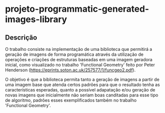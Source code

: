 # projeto-programmatic-generated-images-library

## Descrição

O trabalho consiste na implementação de uma biblioteca que permitirá a geração de imagens de forma programática através da utilização de operações e criações de estruturas baseadas em uma imagem geradora inicial, como visualizado no trabalho 'Functional Geometry' feito por Peter Henderson (https://eprints.soton.ac.uk/257577/1/funcgeo2.pdf). 

O objetivo é que a biblioteca permita tanto a geração de imagens a partir de uma imagem base que atenda certos padrões para que o resultado tenha as características esperadas, quanto a possível adapatação e/ou geração de novas imagens que inicialmente não seriam boas canditadas para esse tipo de algoritmo, padrões esses exemplificados também no trabalho 'Functional Geometry'.